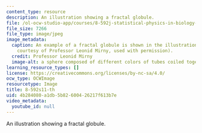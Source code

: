 ```yaml
---
content_type: resource
description: An illustration showing a fractal globule.
file: /ol-ocw-studio-app/courses/8-592j-statistical-physics-in-biology-spring-2011/4b284080a1db5b82600426217f613b7e_8-592s11-th.jpg
file_size: 7266
file_type: image/jpeg
image_metadata:
  caption: An example of a fractal globule is shown in the illustration above (Image
    courtesy of Professor Leonid Mirny, used with permission).
  credit: Professor Leonid Mirny
  image-alt: a sphere composed of different colors of tubes coiled together.
learning_resource_types: []
license: https://creativecommons.org/licenses/by-nc-sa/4.0/
ocw_type: OCWImage
resourcetype: Image
title: 8-592s11-th
uid: 4b284080-a1db-5b82-6004-26217f613b7e
video_metadata:
  youtube_id: null
---
```

An illustration showing a fractal globule.